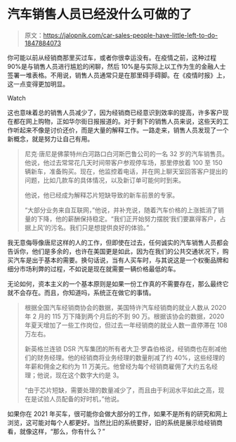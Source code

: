 # 汽车销售人员已经没什么可做的了

> 原文：<https://jalopnik.com/car-sales-people-have-little-left-to-do-1847884073>

你可能以前从经销商那里买过车，或者你很幸运没有。在疫情之前，这种过程 90%是与销售人员进行尴尬的闲聊，然后 10%是与实际上以工作为生的金融人士签署一堆表格。不用说，销售人员通常只是在那里碍手碍脚。在《疫情时报》上，这一点变得更加明显。

Watch

这也意味着总的销售人员减少了，因为经销商已经意识到效率的提高，许多客户现在都在网上购物，正如华尔街日报报道的。对于剩下的销售人员来说，这些天的工作听起来不像是讨价还价，而是大量的解释工作。一路走来，销售人员发现了一个新概念，就是努力让自己有用。

> 尼克·唐尼是佛蒙特州白河路口白河斯巴鲁公司的一名 32 岁的汽车销售员。他说，他过去常常花几天时间带客户参观停车场，那里停放着 100 至 150 辆新车，准备购买。现在，他监控着电话，并在网上聊天室回答客户提出的问题，比如几款车的具体情况，以及新订单可能何时到来。
> 
> 他说，他已经成为解释芯片短缺导致的新车前景的专家。
> 
> “大部分业务来自互联网，”他说，并补充说，随着汽车价格的上涨抵消了销量的下降，他的薪酬保持稳定。“我们正开始努力摆脱‘我们要赢得客户，占据上风’的污名。我们只是想提供良好的体验。”

我无意侮辱像唐尼这样的人的工作，但即使在过去，任何诚实的汽车销售人员都会告诉你，他们是多余的，也许在美国更是如此，因为在我们的公共交通状况下，购买汽车是出于基本的需要。换句话说，当有人买车时，与其说这是一个权衡品牌和细分市场利弊的过程，不如说是现在就需要一辆价格最低的车。

无论如何，资本主义的一个基本原则是如果一份工作真的不需要存在，那么最终它就不会存在。而且，你知道吗，系统正在做它的事情。

> 根据全国汽车经销商协会的数据，美国特许汽车经销商的就业人数从 2020 年 2 月的 115 万下降到两个月后的不到 90 万。根据该协会的数据，2020 年夏天增加了一些工作岗位，但过去一年经销商的就业人数一直停滞在 108 万左右。
> 
> 新英格兰连锁 DSR 汽车集团的所有者大卫·罗森伯格说，经销商也在削减他们的财务经理。他的经销商将业务经理的数量削减了约 40%，这些经理的年薪和佣金之和约为 11 万美元。他曾经为每个经销商雇佣了大约五名经理；他说，现在这个数字大约是 3。
> 
> “由于芯片短缺，需要处理的数量减少了，而且由于利润水平如此之高，现在是试验人员配备的好时机，”他说。

如果你在 2021 年买车，很可能你会做大部分的工作，如果不是所有的研究和网上浏览，这可能对每个人都更好。当然比旧的系统要好，旧的系统是展示给经销商看，就像这样，“那么，你有什么？”